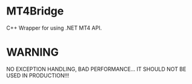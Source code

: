 # MT4Bridge
C++ Wrapper for using .NET MT4 API.

# WARNING
NO EXCEPTION HANDLING, BAD PERFORMANCE...
IT SHOULD NOT BE USED IN PRODUCTION!!!
